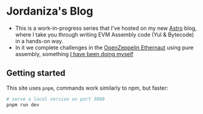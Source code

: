 # Jordaniza's Blog

- This is a work-in-progress series that I've hosted on my new [Astro](https://astro.build/) blog, where I take you through writing EVM Assembly code (Yul & Bytecode) in a hands-on way.
- In it we complete challenges in the [OpenZeppelin Ethernaut](https://ethernaut.openzeppelin.com) using pure assembly, something [I have been doing myself](https://github.com/jordaniza/assemblynaut)

## Getting started

This site uses `pnpm`, commands work similarly to npm, but faster:

```sh
# serve a local version on port 3000
pnpm run dev
```

